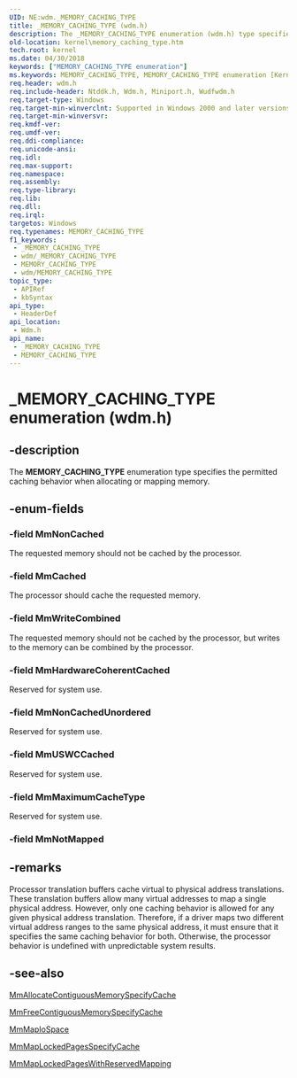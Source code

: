 ```yaml
---
UID: NE:wdm._MEMORY_CACHING_TYPE
title: _MEMORY_CACHING_TYPE (wdm.h)
description: The _MEMORY_CACHING_TYPE enumeration (wdm.h) type specifies the permitted caching behavior when allocating or mapping memory.
old-location: kernel\memory_caching_type.htm
tech.root: kernel
ms.date: 04/30/2018
keywords: ["MEMORY_CACHING_TYPE enumeration"]
ms.keywords: MEMORY_CACHING_TYPE, MEMORY_CACHING_TYPE enumeration [Kernel-Mode Driver Architecture], MmCached, MmHardwareCoherentCached, MmMaximumCacheType, MmNonCached, MmNonCachedUnordered, MmUSWCCached, MmWriteCombined, _MEMORY_CACHING_TYPE, kernel.memory_caching_type, sysenum_8e18fde8-a812-4d6a-a203-1c87d4d825cf.xml, wdm/MEMORY_CACHING_TYPE, wdm/MmCached, wdm/MmHardwareCoherentCached, wdm/MmMaximumCacheType, wdm/MmNonCached, wdm/MmNonCachedUnordered, wdm/MmUSWCCached, wdm/MmWriteCombined
req.header: wdm.h
req.include-header: Ntddk.h, Wdm.h, Miniport.h, Wudfwdm.h
req.target-type: Windows
req.target-min-winverclnt: Supported in Windows 2000 and later versions of Windows.
req.target-min-winversvr: 
req.kmdf-ver: 
req.umdf-ver: 
req.ddi-compliance: 
req.unicode-ansi: 
req.idl: 
req.max-support: 
req.namespace: 
req.assembly: 
req.type-library: 
req.lib: 
req.dll: 
req.irql: 
targetos: Windows
req.typenames: MEMORY_CACHING_TYPE
f1_keywords:
 - _MEMORY_CACHING_TYPE
 - wdm/_MEMORY_CACHING_TYPE
 - MEMORY_CACHING_TYPE
 - wdm/MEMORY_CACHING_TYPE
topic_type:
 - APIRef
 - kbSyntax
api_type:
 - HeaderDef
api_location:
 - Wdm.h
api_name:
 - _MEMORY_CACHING_TYPE
 - MEMORY_CACHING_TYPE
---
```


# _MEMORY_CACHING_TYPE enumeration (wdm.h)


## -description

The <b>MEMORY_CACHING_TYPE</b> enumeration type specifies the permitted caching behavior when allocating or mapping memory.

## -enum-fields

### -field MmNonCached

The requested memory should not be cached by the processor.

### -field MmCached

The processor should cache the requested memory.

### -field MmWriteCombined

The requested memory should not be cached by the processor, but writes to the memory can be combined by the processor.

### -field MmHardwareCoherentCached

Reserved for system use.

### -field MmNonCachedUnordered

Reserved for system use.

### -field MmUSWCCached

Reserved for system use.

### -field MmMaximumCacheType

Reserved for system use.

### -field MmNotMapped

## -remarks

Processor translation buffers cache virtual to physical address translations. These translation buffers allow many virtual addresses to map a single physical address. However, only one caching behavior is allowed for any given physical address translation. Therefore, if a driver maps two different virtual address ranges to the same physical address, it must ensure that it specifies the same caching behavior for both. Otherwise, the processor behavior is undefined with unpredictable system results.

## -see-also

<a href="/windows-hardware/drivers/ddi/wdm/nf-wdm-mmallocatecontiguousmemoryspecifycache">MmAllocateContiguousMemorySpecifyCache</a>



<a href="/windows-hardware/drivers/ddi/wdm/nf-wdm-mmfreecontiguousmemoryspecifycache">MmFreeContiguousMemorySpecifyCache</a>



<a href="/windows-hardware/drivers/ddi/wdm/nf-wdm-mmmapiospace">MmMapIoSpace</a>



<a href="/windows-hardware/drivers/ddi/wdm/nf-wdm-mmmaplockedpagesspecifycache">MmMapLockedPagesSpecifyCache</a>



<a href="/windows-hardware/drivers/ddi/wdm/nf-wdm-mmmaplockedpageswithreservedmapping">MmMapLockedPagesWithReservedMapping</a>

